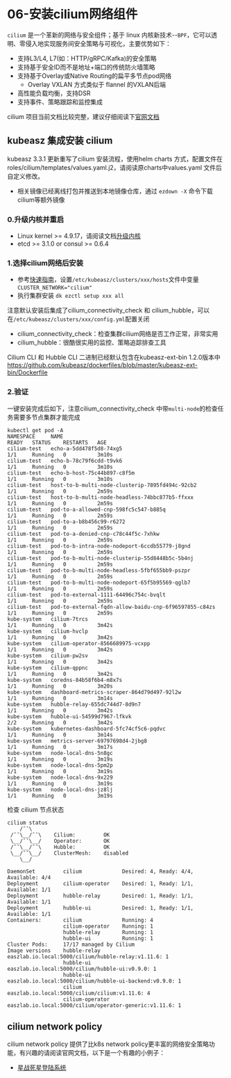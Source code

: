 # 06-安装cilium网络组件

`cilium` 是一个革新的网络与安全组件；基于 linux 内核新技术--`BPF`，它可以透明、零侵入地实现服务间安全策略与可视化，主要优势如下：

- 支持L3/L4, L7(如：HTTP/gRPC/Kafka)的安全策略
- 支持基于安全ID而不是地址+端口的传统防火墙策略
- 支持基于Overlay或Native Routing的扁平多节点pod网络
  - Overlay VXLAN 方式类似于 flannel 的VXLAN后端
- 高性能负载均衡，支持DSR
- 支持事件、策略跟踪和监控集成

cilium 项目当前文档比较完整，建议仔细阅读下[官网文档]()

## kubeasz 集成安装 cilium

kubeasz 3.3.1 更新重写了cilium 安装流程，使用helm charts 方式，配置文件在 roles/cilium/templates/values.yaml.j2，请阅读原charts中values.yaml 文件后自定义修改。

- 相关镜像已经离线打包并推送到本地镜像仓库，通过 `ezdown -X` 命令下载cilium等额外镜像

### 0.升级内核并重启

- Linux kernel >= 4.9.17，请阅读文档[升级内核](guide/kernel_upgrade.md)
- etcd >= 3.1.0 or consul >= 0.6.4

### 1.选择cilium网络后安装

- 参考[快速指南](quickStart.md)，设置`/etc/kubeasz/clusters/xxx/hosts`文件中变量 `CLUSTER_NETWORK="cilium"` 
- 执行集群安装 `dk ezctl setup xxx all`

注意默认安装后集成了cilium_connectivity_check 和 cilium_hubble，可以在`/etc/kubeasz/clusters/xxx/config.yml`配置关闭

- cilium_connectivity_check：检查集群cilium网络是否工作正常，非常实用
- cilium_hubble：很酷很实用的监控、策略追踪排查工具

Cilium CLI 和 Hubble CLI 二进制已经默认包含在kubeasz-ext-bin 1.2.0版本中 https://github.com/kubeasz/dockerfiles/blob/master/kubeasz-ext-bin/Dockerfile

### 2.验证

一键安装完成后如下，注意cilium_connectivity_check 中带`multi-node`的检查任务需要多节点集群才能完成

```
kubectl get pod -A
NAMESPACE     NAME                                                    READY   STATUS    RESTARTS   AGE
cilium-test   echo-a-5dd478f5d8-74xg5                                 1/1     Running   0          3m10s
cilium-test   echo-b-78c79f6cdd-t9vk6                                 1/1     Running   0          3m10s
cilium-test   echo-b-host-75c44b897-c8f5m                             1/1     Running   0          3m10s
cilium-test   host-to-b-multi-node-clusterip-7895fd494c-92cb2         1/1     Running   0          2m59s
cilium-test   host-to-b-multi-node-headless-74bbc877b5-ffxxx          1/1     Running   0          2m59s
cilium-test   pod-to-a-allowed-cnp-598fc5c547-b885q                   1/1     Running   0          2m59s
cilium-test   pod-to-a-b8b456c99-r6272                                1/1     Running   0          2m59s
cilium-test   pod-to-a-denied-cnp-c78c44f5c-7xhkw                     1/1     Running   0          2m59s
cilium-test   pod-to-b-intra-node-nodeport-6ccdb55779-j8gnd           1/1     Running   0          2m59s
cilium-test   pod-to-b-multi-node-clusterip-55d8448b5c-5b4nj          1/1     Running   0          2m59s
cilium-test   pod-to-b-multi-node-headless-5fbf655bb9-pszpr           1/1     Running   0          2m59s
cilium-test   pod-to-b-multi-node-nodeport-65f5b95569-qglb7           1/1     Running   0          2m59s
cilium-test   pod-to-external-1111-64496c754c-bvqlt                   1/1     Running   0          2m59s
cilium-test   pod-to-external-fqdn-allow-baidu-cnp-6f96597855-c84zs   1/1     Running   0          2m59s
kube-system   cilium-7trcs                                            1/1     Running   0          3m42s
kube-system   cilium-hvclp                                            1/1     Running   0          3m42s
kube-system   cilium-operator-8566689975-vcxpp                        1/1     Running   0          3m42s
kube-system   cilium-pw2sv                                            1/1     Running   0          3m42s
kube-system   cilium-qppnc                                            1/1     Running   0          3m42s
kube-system   coredns-84b58f6b4-m8x7s                                 1/1     Running   0          3m20s
kube-system   dashboard-metrics-scraper-864d79d497-92l2w              1/1     Running   0          3m14s
kube-system   hubble-relay-655dc744d7-8d9n7                           1/1     Running   0          3m42s
kube-system   hubble-ui-54599d7967-lfkvk                              2/2     Running   0          3m42s
kube-system   kubernetes-dashboard-5fc74cf5c6-pqdvc                   1/1     Running   0          3m14s
kube-system   metrics-server-69797698d4-2jbg8                         1/1     Running   0          3m17s
kube-system   node-local-dns-5n8gc                                    1/1     Running   0          3m19s
kube-system   node-local-dns-5pm2p                                    1/1     Running   0          3m19s
kube-system   node-local-dns-9x229                                    1/1     Running   0          3m19s
kube-system   node-local-dns-jz8lj                                    1/1     Running   0          3m19s
```

检查 cilium 节点状态

```
cilium status
    /¯¯\
 /¯¯\__/¯¯\    Cilium:         OK
 \__/¯¯\__/    Operator:       OK
 /¯¯\__/¯¯\    Hubble:         OK
 \__/¯¯\__/    ClusterMesh:    disabled
    \__/

DaemonSet         cilium             Desired: 4, Ready: 4/4, Available: 4/4
Deployment        cilium-operator    Desired: 1, Ready: 1/1, Available: 1/1
Deployment        hubble-relay       Desired: 1, Ready: 1/1, Available: 1/1
Deployment        hubble-ui          Desired: 1, Ready: 1/1, Available: 1/1
Containers:       cilium             Running: 4
                  cilium-operator    Running: 1
                  hubble-relay       Running: 1
                  hubble-ui          Running: 1
Cluster Pods:     17/17 managed by Cilium
Image versions    hubble-relay       easzlab.io.local:5000/cilium/hubble-relay:v1.11.6: 1
                  hubble-ui          easzlab.io.local:5000/cilium/hubble-ui:v0.9.0: 1
                  hubble-ui          easzlab.io.local:5000/cilium/hubble-ui-backend:v0.9.0: 1
                  cilium             easzlab.io.local:5000/cilium/cilium:v1.11.6: 4
                  cilium-operator    easzlab.io.local:5000/cilium/operator-generic:v1.11.6: 1
```

## cilium network policy

cilium network policy 提供了比k8s network policy更丰富的网络安全策略功能，有兴趣的请阅读官网文档，以下是一个有趣的小例子：

- [星战死星登陆系统](cilium-example.md)

